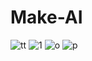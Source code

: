 # Make-AI


![tt](https://user-images.githubusercontent.com/9293705/63057825-fd48e080-be9f-11e9-82aa-86d3ba54b397.jpg)
![1](https://user-images.githubusercontent.com/9293705/63057827-fd48e080-be9f-11e9-98c8-d8d9018daf7b.jpg)
![o](https://user-images.githubusercontent.com/9293705/63057828-fd48e080-be9f-11e9-8fa4-b221dc3a113a.jpg)
![p](https://user-images.githubusercontent.com/9293705/63057829-fde17700-be9f-11e9-887b-80ee7afd6468.jpg)
